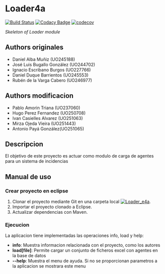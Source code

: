 # Loader4a

[![Build Status](https://travis-ci.org/Arquisoft/Loader_e4a.svg?branch=master)](https://travis-ci.org/Arquisoft/Loader_e4a)
[![Codacy Badge](https://api.codacy.com/project/badge/Grade/f2f0d0b009384c8aba7deacb39b7b541)](https://www.codacy.com/app/Llambi/Loader_e4a?utm_source=github.com&amp;utm_medium=referral&amp;utm_content=Arquisoft/Loader_e4a&amp;utm_campaign=Badge_Grade)
[![codecov](https://codecov.io/gh/Arquisoft/Loader_e4a/branch/master/graph/badge.svg)](https://codecov.io/gh/Arquisoft/Loader_e4a)

*Skeleton of Loader module*

## Authors originales

* Daniel Alba Muñiz (UO245188)
* José Luis Bugallo González (UO244702)
* Ignacio Escribano Burgos (UO227766)
* Daniel Duque Barrientos (UO245553)
* Rubén de la Varga Cabero (UO246977)

## Authors modificacion

* Pablo Amorin Triana (UO237060)
* Hugo Perez Fernandez (UO250708)
* Ivan Casielles Alvarez (UO251063)
* Mirza Ojeda Vieira (UO251443)
* Antonio Payá González(UO251065)

## Descripcion

El objetivo de este proyecto es actuar como modulo de carga de agentes para un sistema de incidencias

## Manual de uso

### Crear proyecto en eclipse

1. Clonar el proyecto mediante Git en una carpeta local [![Loader_e4a
](https://github.com/Arquisoft/Loader_e4a.git)](https://github.com/Arquisoft/Loader_e4a.git).
2. Importar el proyecto clonado a Eclipse.
3. Actualizar dependencias con Maven.

### Ejecucion

La aplicacion tiene implementadas las operaciones info, load y help:
  *  **info**: Muestra informacion relacionada con el proyecto, como los autores
  *  **load[file]**: Permite cargar un conjunto de ficheros excel con agentes en la base de datos
  *  **--help**: Muestra el menu de ayuda. Si no se proporcionan parametros a la aplicacion se mostrara este menu
